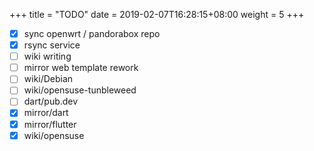 +++
title = "TODO"
date =  2019-02-07T16:28:15+08:00
weight = 5
+++
- [x] sync openwrt / pandorabox repo
- [x] rsync service
- [ ] wiki writing
- [ ] mirror web template rework
- [ ] wiki/Debian
- [ ] wiki/opensuse-tunbleweed
- [ ] dart/pub.dev
- [x] mirror/dart
- [x] mirror/flutter
- [x] wiki/opensuse
